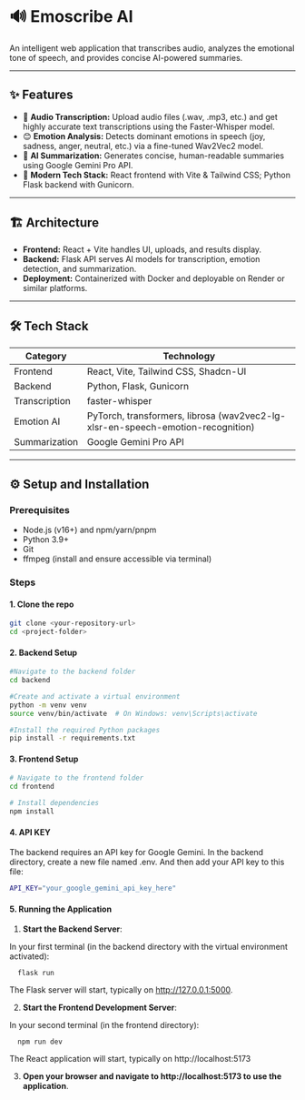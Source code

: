 # 🔊 Emoscribe AI

An intelligent web application that transcribes audio, analyzes the emotional tone of speech, and provides concise AI-powered summaries.

---

## ✨ Features

- 🎤 **Audio Transcription:** Upload audio files (.wav, .mp3, etc.) and get highly accurate text transcriptions using the Faster-Whisper model.
- 😊 **Emotion Analysis:** Detects dominant emotions in speech (joy, sadness, anger, neutral, etc.) via a fine-tuned Wav2Vec2 model.
- 📝 **AI Summarization:** Generates concise, human-readable summaries using Google Gemini Pro API.
- 🚀 **Modern Tech Stack:** React frontend with Vite & Tailwind CSS; Python Flask backend with Gunicorn.

---

## 🏗️ Architecture

- **Frontend:** React + Vite handles UI, uploads, and results display.
- **Backend:** Flask API serves AI models for transcription, emotion detection, and summarization.
- **Deployment:** Containerized with Docker and deployable on Render or similar platforms.

---

## 🛠️ Tech Stack

| Category      | Technology                                                                      |
| ------------- | ------------------------------------------------------------------------------- |
| Frontend      | React, Vite, Tailwind CSS, Shadcn-UI                                            |
| Backend       | Python, Flask, Gunicorn                                                         |
| Transcription | faster-whisper                                                                  |
| Emotion AI    | PyTorch, transformers, librosa (wav2vec2-lg-xlsr-en-speech-emotion-recognition) |
| Summarization | Google Gemini Pro API                                                           |

---

## ⚙️ Setup and Installation

### Prerequisites

- Node.js (v16+) and npm/yarn/pnpm
- Python 3.9+
- Git
- ffmpeg (install and ensure accessible via terminal)

### Steps

#### 1. **Clone the repo**

   ```bash
   git clone <your-repository-url>
   cd <project-folder>

   ```

#### 2. **Backend Setup**

   ```bash
   #Navigate to the backend folder
   cd backend

   #Create and activate a virtual environment
   python -m venv venv
   source venv/bin/activate  # On Windows: venv\Scripts\activate

   #Install the required Python packages
   pip install -r requirements.txt

   ```

#### 3. **Frontend Setup**

   ```bash
   # Navigate to the frontend folder
   cd frontend

   # Install dependencies
   npm install

   ```

#### 4. **API KEY**

   The backend requires an API key for Google Gemini.
   In the backend directory, create a new file named .env.
   And then add your API key to this file:

   ```bash
   API_KEY="your_google_gemini_api_key_here"

   ```

#### 5. **Running the Application**

 1. **Start the Backend Server**:

In your first terminal (in the backend directory with the virtual environment activated):

      flask run

The Flask server will start, typically on http://127.0.0.1:5000.

 2. **Start the Frontend Development Server**:

In your second terminal (in the frontend directory):

      npm run dev

The React application will start, typically on http://localhost:5173

3. **Open your browser and navigate to http://localhost:5173 to use the application**.
